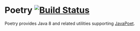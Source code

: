 # Poetry [![Build Status](https://travis-ci.org/sormuras/poetry.svg?branch=master)](https://travis-ci.org/sormuras/poetry)
Poetry provides Java 8 and related utilities supporting [JavaPoet](https://github.com/square/javapoet).

